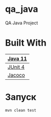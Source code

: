 # qa_java
QA Java Project

# Built With

| [Java 11](https://www.java.com/ru/)  |
|--------------------------------------|
| [JUnit 4](https://junit.org/junit4/) |
| [Jacoco](https://www.jacoco.org/jacoco/trunk/doc/maven.html)                               |


# Запуск 

```bash
mvn clean test
```
